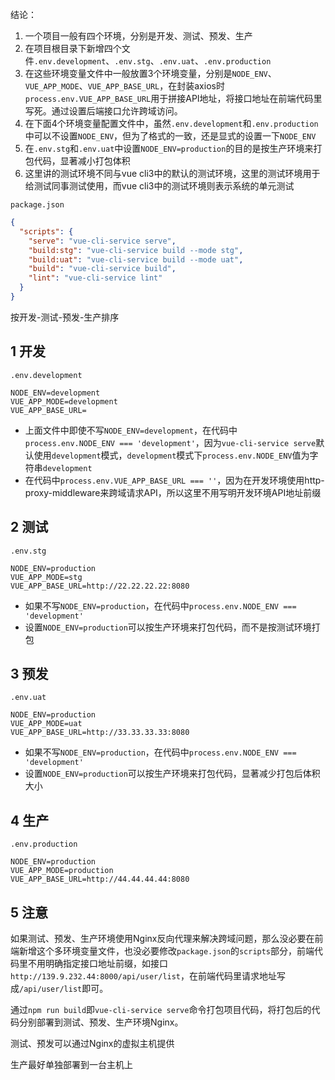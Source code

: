 
结论：

1. 一个项目一般有四个环境，分别是开发、测试、预发、生产
2. 在项目根目录下新增四个文件`.env.development`、`.env.stg`、`.env.uat`、`.env.production`
3. 在这些环境变量文件中一般放置3个环境变量，分别是`NODE_ENV`、`VUE_APP_MODE`、`VUE_APP_BASE_URL`，在封装axios时`process.env.VUE_APP_BASE_URL`用于拼接API地址，将接口地址在前端代码里写死。通过设置后端接口允许跨域访问。
4. 在下面4个环境变量配置文件中，虽然`.env.development`和`.env.production`中可以不设置`NODE_ENV`，但为了格式的一致，还是显式的设置一下`NODE_ENV`
5. 在`.env.stg`和`.env.uat`中设置`NODE_ENV=production`的目的是按生产环境来打包代码，显著减小打包体积
6. 这里讲的测试环境不同与vue cli3中的默认的测试环境，这里的测试环境用于给测试同事测试使用，而vue cli3中的测试环境则表示系统的单元测试

`package.json`

```json
{
  "scripts": {
    "serve": "vue-cli-service serve",
    "build:stg": "vue-cli-service build --mode stg",
    "build:uat": "vue-cli-service build --mode uat",
    "build": "vue-cli-service build",
    "lint": "vue-cli-service lint"
  }
}
```

按开发-测试-预发-生产排序

## 1 开发

`.env.development`

```
NODE_ENV=development
VUE_APP_MODE=development
VUE_APP_BASE_URL=
```

- 上面文件中即使不写`NODE_ENV=development`，在代码中`process.env.NODE_ENV === 'development'`，因为`vue-cli-service serve`默认使用`development`模式，`development`模式下`process.env.NODE_ENV`值为字符串`development`
- 在代码中`process.env.VUE_APP_BASE_URL === ''`，因为在开发环境使用http-proxy-middleware来跨域请求API，所以这里不用写明开发环境API地址前缀


## 2 测试

`.env.stg`

```
NODE_ENV=production
VUE_APP_MODE=stg
VUE_APP_BASE_URL=http://22.22.22.22:8080
```

- 如果不写`NODE_ENV=production`，在代码中`process.env.NODE_ENV === 'development'`
- 设置`NODE_ENV=production`可以按生产环境来打包代码，而不是按测试环境打包

## 3 预发

`.env.uat`

```
NODE_ENV=production
VUE_APP_MODE=uat
VUE_APP_BASE_URL=http://33.33.33.33:8080
```

- 如果不写`NODE_ENV=production`，在代码中`process.env.NODE_ENV === 'development'`
- 设置`NODE_ENV=production`可以按生产环境来打包代码，显著减少打包后体积大小

## 4 生产

`.env.production`

```
NODE_ENV=production
VUE_APP_MODE=production
VUE_APP_BASE_URL=http://44.44.44.44:8080
```

## 5 注意

如果测试、预发、生产环境使用Nginx反向代理来解决跨域问题，那么没必要在前端新增这个多环境变量文件，也没必要修改`package.json`的`scripts`部分，前端代码里不用明确指定接口地址前缀，如接口`http://139.9.232.44:8000/api/user/list`，在前端代码里请求地址写成`/api/user/list`即可。

通过`npm run build`即`vue-cli-service serve`命令打包项目代码，将打包后的代码分别部署到测试、预发、生产环境Nginx。

测试、预发可以通过Nginx的虚拟主机提供

生产最好单独部署到一台主机上
